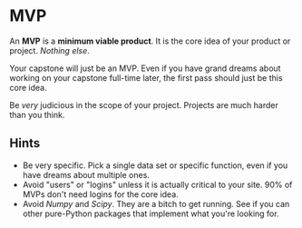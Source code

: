 # MVP
An **MVP** is a **minimum viable product**.
It is the core idea of your product or project.
_Nothing else_.

Your capstone will just be an MVP.
Even if you have grand dreams about working on your capstone full-time later, the first pass should just be this core idea.

Be _very_ judicious in the scope of your project.
Projects are much harder than you think.

## Hints
* Be very specific.
Pick a single data set or specific function, even if you have dreams about multiple ones.
* Avoid "users" or "logins" unless it is actually critical to your site.
90% of MVPs don't need logins for the core idea.
* Avoid _Numpy_ and _Scipy_.
They are a bitch to get running.
See if you can other pure-Python packages that implement what you're looking for.
